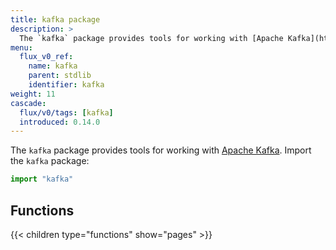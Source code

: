 ```yaml
---
title: kafka package
description: >
  The `kafka` package provides tools for working with [Apache Kafka](https://kafka.apache.org/).
menu:
  flux_v0_ref:
    name: kafka 
    parent: stdlib
    identifier: kafka
weight: 11
cascade:
  flux/v0/tags: [kafka]
  introduced: 0.14.0
---
```


<!------------------------------------------------------------------------------

IMPORTANT: This page was generated from comments in the Flux source code. Any
edits made directly to this page will be overwritten the next time the
documentation is generated. 

To make updates to this documentation, update the comments above the package
declaration in the Flux source code:

https://github.com/influxdata/flux/blob/master/stdlib/kafka/kafka.flux

Contributing to Flux: https://github.com/influxdata/flux#contributing
Fluxdoc syntax: https://github.com/influxdata/flux/blob/master/docs/fluxdoc.md

------------------------------------------------------------------------------->

The `kafka` package provides tools for working with [Apache Kafka](https://kafka.apache.org/).
Import the `kafka` package:

```js
import "kafka"
```




## Functions

{{< children type="functions" show="pages" >}}

